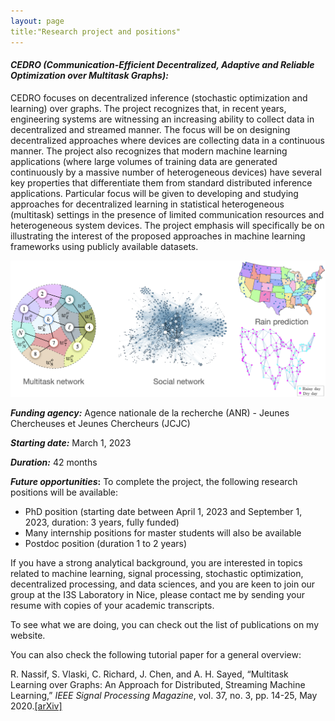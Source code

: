 ```yaml
---
layout: page
title:"Research project and positions"
---
```


  
#### *CEDRO (Communication-Efficient Decentralized, Adaptive and Reliable Optimization over Multitask Graphs):*


CEDRO focuses on decentralized inference (stochastic optimization and learning) over graphs. The project recognizes that, in recent years, engineering systems are witnessing an increasing ability to collect data in decentralized and streamed manner. The focus will be on designing decentralized approaches where devices are collecting data in a continuous manner. The project also recognizes that modern machine learning applications (where large volumes of training data are generated continuously by a massive number of heterogeneous devices) have several key properties that differentiate them from standard distributed inference applications. Particular focus will be given to developing and studying approaches for decentralized learning in statistical heterogeneous (multitask) settings in the presence of limited communication resources and heterogeneous system devices. The project emphasis will specifically be on illustrating the interest of the proposed approaches in machine learning frameworks using publicly available datasets.

![](illustration_nassif.png)

__*Funding agency:*__ Agence nationale de la recherche (ANR) - Jeunes Chercheuses et Jeunes Chercheurs (JCJC)

__*Starting date:*__ March 1, 2023

__*Duration:*__ 42 months

__*Future opportunities*:__ To complete the project, the following research positions will be available: 
  
* PhD position (starting date between April 1, 2023 and September 1, 2023, duration: 3 years, fully funded)
* Many internship positions for master students will also be available
* Postdoc position (duration 1 to 2 years)

If you have a strong analytical background, you are interested in topics related to machine learning, signal processing, stochastic optimization, decentralized processing, and data sciences, and you are keen to join our group at the I3S Laboratory in Nice, please contact me by sending your resume with copies of your academic transcripts.

To see what we are doing, you can check out the list of publications on my website.  

You can also check the following tutorial paper for a general overview:

R. Nassif, S. Vlaski, C. Richard, J. Chen, and A. H. Sayed, “Multitask Learning over Graphs: An Approach for Distributed, Streaming Machine Learning,” *IEEE Signal Processing Magazine*, vol. 37, no. 3, pp. 14-25, May 2020.[[arXiv]](https://arxiv.org/abs/2001.02112)

